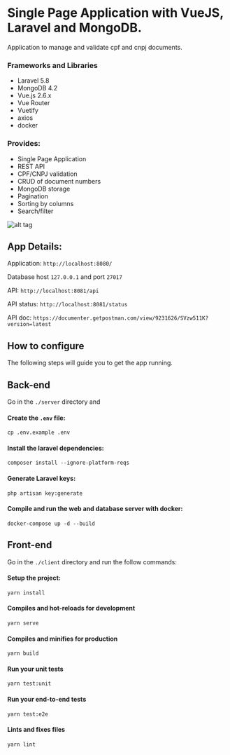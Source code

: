 # Single Page Application with VueJS, Laravel and MongoDB.

Application to manage and validate cpf and cnpj documents.

### Frameworks and Libraries

- Laravel 5.8
- MongoDB 4.2
- Vue.js 2.6.x
- Vue Router
- Vuetify
- axios
- docker

### Provides:

- Single Page Application
- REST API
- CPF/CNPJ validation
- CRUD of document numbers
- MongoDB storage
- Pagination
- Sorting by columns
- Search/filter

![alt tag](https://raw.githubusercontent.com/lnicorena/doc-validator-vuejs-laravel-mongo/master/screenshot.png)


## App Details:

Application: `http://localhost:8080/`

Database host `127.0.0.1` and port `27017`

API: `http://localhost:8081/api`

API status: `http://localhost:8081/status`

API doc: `https://documenter.getpostman.com/view/9231626/SVzw511K?version=latest`

## How to configure

The following steps will guide you to get the app running.

## Back-end

Go in the `./server` directory and

#### Create the `.env` file:

```
cp .env.example .env
```

#### Install the laravel dependencies:

```
composer install --ignore-platform-reqs
```

#### Generate Laravel keys:

```
php artisan key:generate
```

#### Compile and run the web and database server with docker:

```
docker-compose up -d --build
```

## Front-end

Go in the `./client` directory and run the follow commands:

#### Setup the project:

```
yarn install
```

#### Compiles and hot-reloads for development

```
yarn serve
```

#### Compiles and minifies for production

```
yarn build
```

#### Run your unit tests

```
yarn test:unit
```

#### Run your end-to-end tests

```
yarn test:e2e
```

#### Lints and fixes files

```
yarn lint
```

